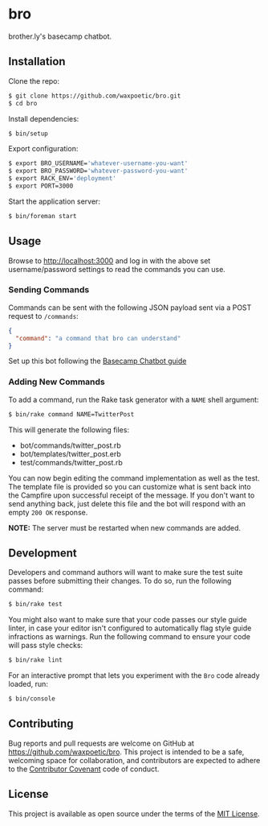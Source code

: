 # bro

brother.ly's basecamp chatbot.

## Installation

Clone the repo:

```bash
$ git clone https://github.com/waxpoetic/bro.git
$ cd bro
```

Install dependencies:

```bash
$ bin/setup
```

Export configuration:

```bash
$ export BRO_USERNAME='whatever-username-you-want'
$ export BRO_PASSWORD='whatever-password-you-want'
$ export RACK_ENV='deployment'
$ export PORT=3000
```

Start the application server:

```bash
$ bin/foreman start
```

## Usage

Browse to <http://localhost:3000> and log in with the above set
username/password settings to read the commands you can use.

### Sending Commands

Commands can be sent with the following JSON payload sent via a POST
request to `/commands`:

```json
{
  "command": "a command that bro can understand"
}
```

Set up this bot following the [Basecamp Chatbot guide][]

### Adding New Commands

To add a command, run the Rake task generator with a `NAME` shell
argument:

```bash
$ bin/rake command NAME=TwitterPost
```

This will generate the following files:

* bot/commands/twitter_post.rb
* bot/templates/twitter_post.erb
* test/commands/twitter_post.rb

You can now begin editing the command implementation as well as the
test. The template file is provided so you can customize what is sent
back into the Campfire upon successful receipt of the message. If you
don't want to send anything back, just delete this file and the bot will
respond with an empty `200 OK` response.

**NOTE:** The server must be restarted when new commands are added.

## Development

Developers and command authors will want to make sure the test suite
passes before submitting their changes. To do so, run the following
command:

```bash
$ bin/rake test
```

You might also want to make sure that your code passes our style guide
linter, in case your editor isn't configured to automatically flag
style guide infractions as warnings. Run the following command to ensure
your code will pass style checks:

```bash
$ bin/rake lint
```

For an interactive prompt that lets you experiment with the `Bro` code
already loaded, run:

```bash
$ bin/console
```

## Contributing

Bug reports and pull requests are welcome on GitHub at
https://github.com/waxpoetic/bro. This project is intended to be a safe, welcoming space for collaboration, and contributors are expected to adhere to the [Contributor Covenant](http://contributor-covenant.org) code of conduct.

## License

This project is available as open source under the terms of the [MIT License](http://opensource.org/licenses/MIT).


[Basecamp Chatbot guide]: https://github.com/basecamp/bc3-api/blob/master/sections/chatbots.md

